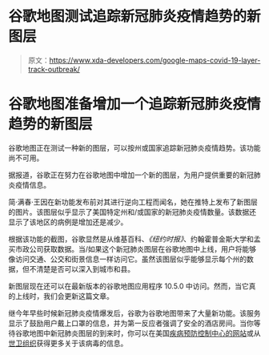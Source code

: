 # 谷歌地图测试追踪新冠肺炎疫情趋势的新图层

> 原文：<https://www.xda-developers.com/google-maps-covid-19-layer-track-outbreak/>

# 谷歌地图准备增加一个追踪新冠肺炎疫情趋势的新图层

谷歌地图正在测试一种新的图层，可以按州或国家追踪新冠肺炎疫情趋势。该功能尚不可用。

据报道，谷歌正在努力在谷歌地图中增加一个新的图层，为用户提供重要的新冠肺炎疫情信息。

简·满春·王因在新功能发布前对其进行逆向工程而闻名，她在推特上发布了新图层的图片。该图层似乎显示了美国特定州和/或国家的新冠肺炎疫情数量。该数据还显示了该地区的病例是增加还是减少。

根据该功能的截图，谷歌显然是从维基百科、*《纽约时报》*、约翰霍普金斯大学和孟买市政公司获取数据。当/如果这个新冠肺炎图层在谷歌地图中上线，用户将能够像访问交通、公交和街景信息一样访问它。虽然该图层似乎能够显示每个州的数据，但不清楚是否可以深入到城市和县。

新图层现在还可以在最新版本的谷歌地图应用程序 10.5.0 中访问。然而，当它真的上线时，我们会更新这篇文章。

继今年早些时候新冠肺炎疫情爆发后，谷歌为谷歌地图带来了大量新功能。该服务显示了鼓励用户戴上口罩的信息，并为第一反应者强调了安全的酒店房间。当你等待谷歌地图中新冠肺炎图层的到来时，你可以在美国[疾病预防控制中心的网站](https://covid.cdc.gov/covid-data-tracker/?utm_source=morning_brew#cases)或从[世卫组织](https://www.who.int/emergencies/diseases/novel-coronavirus-2019)获得更多关于该病毒的信息。